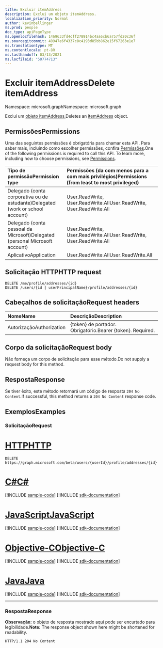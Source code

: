 ```yaml
---
title: Excluir itemAddress
description: Exclui um objeto itemAddress.
localization_priority: Normal
author: kevinbellinger
ms.prod: people
doc_type: apiPageType
ms.openlocfilehash: 1469633fd4cff278914bc4aa6cb6a757fd20c36f
ms.sourcegitcommit: 40947e6f4337c8c4193d85bb862e15f67263e1e7
ms.translationtype: MT
ms.contentlocale: pt-BR
ms.lasthandoff: 03/13/2021
ms.locfileid: "50774713"
---
```

# <a name="delete-itemaddress"></a><span data-ttu-id="0f4b3-103">Excluir itemAddress</span><span class="sxs-lookup"><span data-stu-id="0f4b3-103">Delete itemAddress</span></span>
<span data-ttu-id="0f4b3-104">Namespace: microsoft.graph</span><span class="sxs-lookup"><span data-stu-id="0f4b3-104">Namespace: microsoft.graph</span></span>

<span data-ttu-id="0f4b3-105">Exclui um [objeto itemAddress.](../resources/itemaddress.md)</span><span class="sxs-lookup"><span data-stu-id="0f4b3-105">Deletes an [itemAddress](../resources/itemaddress.md) object.</span></span>

## <a name="permissions"></a><span data-ttu-id="0f4b3-106">Permissões</span><span class="sxs-lookup"><span data-stu-id="0f4b3-106">Permissions</span></span>

<span data-ttu-id="0f4b3-p101">Uma das seguintes permissões é obrigatória para chamar esta API. Para saber mais, incluindo como escolher permissões, confira [Permissões](/graph/permissions-reference).</span><span class="sxs-lookup"><span data-stu-id="0f4b3-p101">One of the following permissions is required to call this API. To learn more, including how to choose permissions, see [Permissions](/graph/permissions-reference).</span></span>

| <span data-ttu-id="0f4b3-109">Tipo de permissão</span><span class="sxs-lookup"><span data-stu-id="0f4b3-109">Permission type</span></span>                        | <span data-ttu-id="0f4b3-110">Permissões (da com menos para a com mais privilégios)</span><span class="sxs-lookup"><span data-stu-id="0f4b3-110">Permissions (from least to most privileged)</span></span>                                      |
|:---------------------------------------|:---------------------------------------------------------------------------------|
| <span data-ttu-id="0f4b3-111">Delegado (conta corporativa ou de estudante)</span><span class="sxs-lookup"><span data-stu-id="0f4b3-111">Delegated (work or school account)</span></span>     | <span data-ttu-id="0f4b3-112">User.ReadWrite, User.ReadWrite.All</span><span class="sxs-lookup"><span data-stu-id="0f4b3-112">User.ReadWrite, User.ReadWrite.All</span></span> |
| <span data-ttu-id="0f4b3-113">Delegado (conta pessoal da Microsoft)</span><span class="sxs-lookup"><span data-stu-id="0f4b3-113">Delegated (personal Microsoft account)</span></span> | <span data-ttu-id="0f4b3-114">User.ReadWrite, User.ReadWrite.All</span><span class="sxs-lookup"><span data-stu-id="0f4b3-114">User.ReadWrite, User.ReadWrite.All</span></span> |
| <span data-ttu-id="0f4b3-115">Aplicativo</span><span class="sxs-lookup"><span data-stu-id="0f4b3-115">Application</span></span>                            | <span data-ttu-id="0f4b3-116">User.ReadWrite.All</span><span class="sxs-lookup"><span data-stu-id="0f4b3-116">User.ReadWrite.All</span></span>                            |

## <a name="http-request"></a><span data-ttu-id="0f4b3-117">Solicitação HTTP</span><span class="sxs-lookup"><span data-stu-id="0f4b3-117">HTTP request</span></span>

<!-- {
  "blockType": "ignored"
}
-->
``` http
DELETE /me/profile/addresses/{id}
DELETE /users/{id | userPrincipalName}/profile/addresses/{id}
```

## <a name="request-headers"></a><span data-ttu-id="0f4b3-118">Cabeçalhos de solicitação</span><span class="sxs-lookup"><span data-stu-id="0f4b3-118">Request headers</span></span>
|<span data-ttu-id="0f4b3-119">Nome</span><span class="sxs-lookup"><span data-stu-id="0f4b3-119">Name</span></span>|<span data-ttu-id="0f4b3-120">Descrição</span><span class="sxs-lookup"><span data-stu-id="0f4b3-120">Description</span></span>|
|:---|:---|
|<span data-ttu-id="0f4b3-121">Autorização</span><span class="sxs-lookup"><span data-stu-id="0f4b3-121">Authorization</span></span>|<span data-ttu-id="0f4b3-p102">{token} de portador. Obrigatório.</span><span class="sxs-lookup"><span data-stu-id="0f4b3-p102">Bearer {token}. Required.</span></span>|

## <a name="request-body"></a><span data-ttu-id="0f4b3-124">Corpo da solicitação</span><span class="sxs-lookup"><span data-stu-id="0f4b3-124">Request body</span></span>
<span data-ttu-id="0f4b3-125">Não forneça um corpo de solicitação para esse método.</span><span class="sxs-lookup"><span data-stu-id="0f4b3-125">Do not supply a request body for this method.</span></span>

## <a name="response"></a><span data-ttu-id="0f4b3-126">Resposta</span><span class="sxs-lookup"><span data-stu-id="0f4b3-126">Response</span></span>

<span data-ttu-id="0f4b3-127">Se tiver êxito, este método retornará um código de resposta `204 No Content`.</span><span class="sxs-lookup"><span data-stu-id="0f4b3-127">If successful, this method returns a `204 No Content` response code.</span></span>

## <a name="examples"></a><span data-ttu-id="0f4b3-128">Exemplos</span><span class="sxs-lookup"><span data-stu-id="0f4b3-128">Examples</span></span>

### <a name="request"></a><span data-ttu-id="0f4b3-129">Solicitação</span><span class="sxs-lookup"><span data-stu-id="0f4b3-129">Request</span></span>
# <a name="http"></a>[<span data-ttu-id="0f4b3-130">HTTP</span><span class="sxs-lookup"><span data-stu-id="0f4b3-130">HTTP</span></span>](#tab/http)
<!-- {
  "blockType": "request",
  "name": "delete_itemaddress"
}
-->
``` http
DELETE https://graph.microsoft.com/beta/users/{userId}/profile/addresses/{id}
```
# <a name="c"></a>[<span data-ttu-id="0f4b3-131">C#</span><span class="sxs-lookup"><span data-stu-id="0f4b3-131">C#</span></span>](#tab/csharp)
[!INCLUDE [sample-code](../includes/snippets/csharp/delete-itemaddress-csharp-snippets.md)]
[!INCLUDE [sdk-documentation](../includes/snippets/snippets-sdk-documentation-link.md)]

# <a name="javascript"></a>[<span data-ttu-id="0f4b3-132">JavaScript</span><span class="sxs-lookup"><span data-stu-id="0f4b3-132">JavaScript</span></span>](#tab/javascript)
[!INCLUDE [sample-code](../includes/snippets/javascript/delete-itemaddress-javascript-snippets.md)]
[!INCLUDE [sdk-documentation](../includes/snippets/snippets-sdk-documentation-link.md)]

# <a name="objective-c"></a>[<span data-ttu-id="0f4b3-133">Objective-C</span><span class="sxs-lookup"><span data-stu-id="0f4b3-133">Objective-C</span></span>](#tab/objc)
[!INCLUDE [sample-code](../includes/snippets/objc/delete-itemaddress-objc-snippets.md)]
[!INCLUDE [sdk-documentation](../includes/snippets/snippets-sdk-documentation-link.md)]

# <a name="java"></a>[<span data-ttu-id="0f4b3-134">Java</span><span class="sxs-lookup"><span data-stu-id="0f4b3-134">Java</span></span>](#tab/java)
[!INCLUDE [sample-code](../includes/snippets/java/delete-itemaddress-java-snippets.md)]
[!INCLUDE [sdk-documentation](../includes/snippets/snippets-sdk-documentation-link.md)]

---

### <a name="response"></a><span data-ttu-id="0f4b3-135">Resposta</span><span class="sxs-lookup"><span data-stu-id="0f4b3-135">Response</span></span>
<span data-ttu-id="0f4b3-136">**Observação:** o objeto de resposta mostrado aqui pode ser encurtado para legibilidade.</span><span class="sxs-lookup"><span data-stu-id="0f4b3-136">**Note:** The response object shown here might be shortened for readability.</span></span>
<!-- {
  "blockType": "response",
  "truncated": true
}
-->
``` http
HTTP/1.1 204 No Content
```


